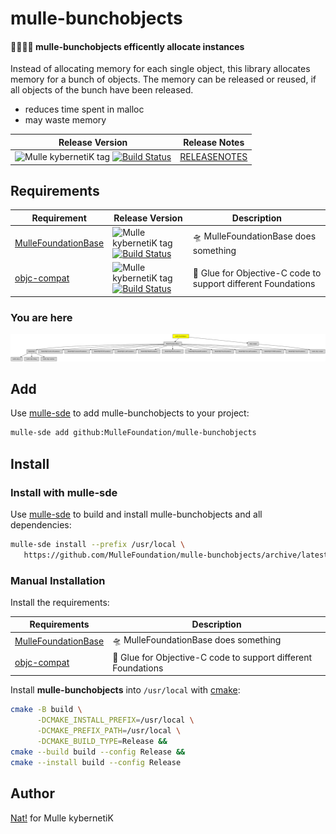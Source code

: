 # mulle-bunchobjects

#### 👨‍👩‍👧‍👦 mulle-bunchobjects efficently allocate instances

Instead of allocating memory for each single object, this library allocates
memory for a bunch of objects. The memory can be released or reused, if all
objects of the bunch have been released.

* reduces time spent in malloc
* may waste memory


| Release Version                                       | Release Notes
|-------------------------------------------------------|--------------
| ![Mulle kybernetiK tag](https://img.shields.io/github/tag//mulle-bunchobjects.svg?branch=release) [![Build Status](https://github.com//mulle-bunchobjects/workflows/CI/badge.svg?branch=release)](//github.com//mulle-bunchobjects/actions)| [RELEASENOTES](RELEASENOTES.md) |






## Requirements

|   Requirement         | Release Version  | Description
|-----------------------|------------------|---------------
| [MulleFoundationBase](https://github.com/MulleFoundation/MulleFoundationBase) | ![Mulle kybernetiK tag](https://img.shields.io/github/tag//.svg) [![Build Status](https://github.com///workflows/CI/badge.svg?branch=release)](https://github.com///actions/workflows/mulle-sde-ci.yml) | 🛸 MulleFoundationBase does something
| [objc-compat](https://github.com/MulleFoundation/objc-compat) | ![Mulle kybernetiK tag](https://img.shields.io/github/tag//.svg) [![Build Status](https://github.com///workflows/CI/badge.svg?branch=release)](https://github.com///actions/workflows/mulle-sde-ci.yml) | 🔗 Glue for Objective-C code to support different Foundations

### You are here

![Overview](overview.dot.svg)

## Add

Use [mulle-sde](//github.com/mulle-sde) to add mulle-bunchobjects to your project:

``` sh
mulle-sde add github:MulleFoundation/mulle-bunchobjects
```

## Install

### Install with mulle-sde

Use [mulle-sde](//github.com/mulle-sde) to build and install mulle-bunchobjects and all dependencies:

``` sh
mulle-sde install --prefix /usr/local \
   https://github.com/MulleFoundation/mulle-bunchobjects/archive/latest.tar.gz
```

### Manual Installation

Install the requirements:

| Requirements                                 | Description
|----------------------------------------------|-----------------------
| [MulleFoundationBase](https://github.com/MulleFoundation/MulleFoundationBase)             | 🛸 MulleFoundationBase does something
| [objc-compat](https://github.com/MulleFoundation/objc-compat)             | 🔗 Glue for Objective-C code to support different Foundations

Install **mulle-bunchobjects** into `/usr/local` with [cmake](https://cmake.org):

``` sh
cmake -B build \
      -DCMAKE_INSTALL_PREFIX=/usr/local \
      -DCMAKE_PREFIX_PATH=/usr/local \
      -DCMAKE_BUILD_TYPE=Release &&
cmake --build build --config Release &&
cmake --install build --config Release
```

## Author

[Nat!](https://mulle-kybernetik.com/weblog) for Mulle kybernetiK


